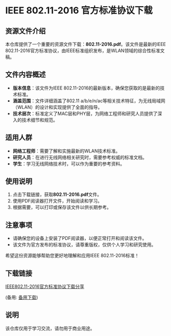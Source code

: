 # IEEE 802.11-2016 官方标准协议下载

## 资源文件介绍

本仓库提供了一个重要的资源文件下载：**802.11-2016.pdf**。该文件是最新的IEEE 802.11-2016官方标准协议，由IEEE标准组织发布，是WLAN领域的综合性标准文稿。

## 文件内容概述

- **版本信息**：该文件为IEEE 802.11-2016的最新版本，确保您获取的是最新的技术标准。
- **涵盖范围**：文件详细涵盖了802.11 a/b/e/n/ac等相关技术特征，为无线局域网（WLAN）的设计和实现提供了全面的指导。
- **技术层次**：标准定义了MAC层和PHY层，为网络工程师和研究人员提供了深入的技术细节和规范。

## 适用人群

- **网络工程师**：需要了解和实施最新的WLAN技术标准。
- **研究人员**：在进行无线网络相关研究时，需要参考权威的标准文档。
- **学生**：学习无线网络技术时，可以作为重要的参考资料。

## 使用说明

1. 点击下载链接，获取**802.11-2016.pdf**文件。
2. 使用PDF阅读器打开文件，开始阅读和学习。
3. 根据需要，可以打印或保存该文件以供长期参考。

## 注意事项

- 请确保您的设备上安装了PDF阅读器，以便正常打开和阅读该文件。
- 该文件为官方发布的标准协议，请尊重版权，仅供个人学习和研究使用。

希望这份资源能够帮助您更好地理解和应用IEEE 802.11-2016标准！

## 下载链接
[IEEE802.11-2016官方标准协议下载分享](https://pan.quark.cn/s/b66392657a4b) 

(备用: [备用下载](https://pan.baidu.com/s/1-dizQMmfyUTxD3Q5_2xsFw?pwd=1234))

## 说明

该仓库仅用于学习交流，请勿用于商业用途。
